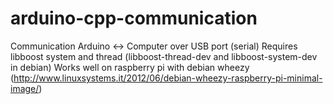 arduino-cpp-communication
=========================
Communication Arduino <-> Computer over USB port (serial)
Requires libboost system and thread (libboost-thread-dev and libboost-system-dev in debian)
Works well on raspberry pi with debian wheezy (http://www.linuxsystems.it/2012/06/debian-wheezy-raspberry-pi-minimal-image/)